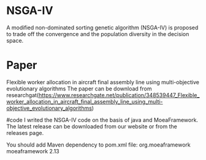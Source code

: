 # NSGA-IV
A modified non-dominated sorting genetic algorithm (NSGA-IV) is proposed to trade off the convergence and the population diversity in the decision space. 

# Paper
Flexible worker allocation in aircraft final assembly line using multi-objective evolutionary algorithms
The paper can be download from researchgat(https://www.researchgate.net/publication/348539447_Flexible_worker_allocation_in_aircraft_final_assembly_line_using_multi-objective_evolutionary_algorithms)

#code
I writed the NSGA-IV code on the basis of java and MoeaFramework. The latest release can be downloaded from our website or from the releases page. 

You should add Maven dependency to pom.xml file:
<dependency>
    <groupId>org.moeaframework</groupId>
    <artifactId>moeaframework</artifactId>
    <version>2.13</version>
</dependency>

